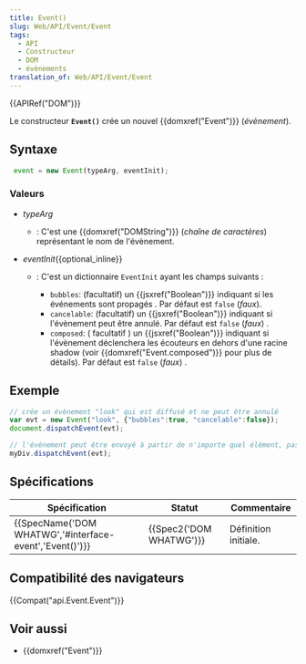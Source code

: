 ```yaml
---
title: Event()
slug: Web/API/Event/Event
tags:
  - API
  - Constructeur
  - DOM
  - évènements
translation_of: Web/API/Event/Event
---
```

{{APIRef("DOM")}}

Le constructeur **`Event()`** crée un nouvel {{domxref("Event")}} (_évènement_).

## Syntaxe

```js
 event = new Event(typeArg, eventInit);
```

### Valeurs

- _typeArg_
  - : C'est une {{domxref("DOMString")}} (_chaîne de caractères_) représentant le nom de l'évènement.
- _eventInit_{{optional_inline}}

  - : C'est un dictionnaire `EventInit` ayant les champs suivants :

    - `bubbles`: (facultatif) un {{jsxref("Boolean")}} indiquant si les événements sont propagés . Par défaut est `false` (_faux_).
    - `cancelable`: (facultatif) un {{jsxref("Boolean")}} indiquant si l'évènement peut être annulé. Par défaut est `false` (_faux_) .
    - `composed`: ( facultatif ) un {{jsxref("Boolean")}} indiquant si l'évènement déclenchera les écouteurs en dehors d'une racine shadow (voir {{domxref("Event.composed")}} pour plus de détails). Par défaut est `false` (_faux_) .

## Exemple

```js
// crée un évènement "look" qui est diffusé et ne peut être annulé
var evt = new Event("look", {"bubbles":true, "cancelable":false});
document.dispatchEvent(evt);

// l'événement peut être envoyé à partir de n'importe quel élément, pas seulement le document
myDiv.dispatchEvent(evt);
```

## Spécifications

| Spécification                                                            | Statut                           | Commentaire          |
| ------------------------------------------------------------------------ | -------------------------------- | -------------------- |
| {{SpecName('DOM WHATWG','#interface-event','Event()')}} | {{Spec2('DOM WHATWG')}} | Définition initiale. |

## Compatibilité des navigateurs

{{Compat("api.Event.Event")}}

## Voir aussi

- {{domxref("Event")}}
